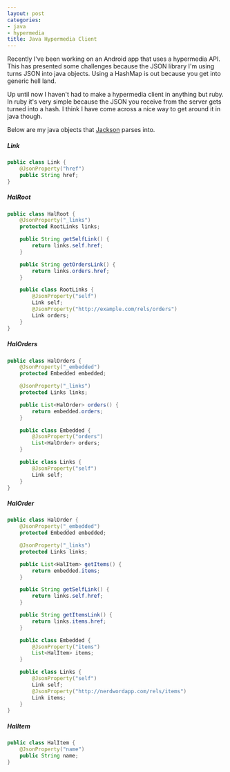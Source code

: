 ```yaml
---
layout: post
categories:
- java
- hypermedia
title: Java Hypermedia Client
---
```


Recently I've been working on an Android app that uses a hypermedia API. This has presented some challenges because the JSON library I'm using turns JSON into java objects. Using a HashMap is out because you get into generic hell land.

Up until now I haven't had to make a hypermedia client in anything but ruby. In ruby it's very simple because the JSON you receive from the server gets turned into a hash. I think I have come across a nice way to get around it in java though.

Below are my java objects that [Jackson](https://github.com/FasterXML/jackson-core) parses into.

##### Link
```java
public class Link {
    @JsonProperty("href")
    public String href;
}
```

##### HalRoot
```java
public class HalRoot {
    @JsonProperty("_links")
    protected RootLinks links;

    public String getSelfLink() {
        return links.self.href;
    }

    public String getOrdersLink() {
        return links.orders.href;
    }

    public class RootLinks {
        @JsonProperty("self")
        Link self;
        @JsonProperty("http://example.com/rels/orders")
        Link orders;
    }
}
```

##### HalOrders
```java
public class HalOrders {
    @JsonProperty("_embedded")
    protected Embedded embedded;

    @JsonProperty("_links")
    protected Links links;

    public List<HalOrder> orders() {
        return embedded.orders;
    }

    public class Embedded {
        @JsonProperty("orders")
        List<HalOrder> orders;
    }

    public class Links {
        @JsonProperty("self")
        Link self;
    }
}
```

##### HalOrder
```java
public class HalOrder {
    @JsonProperty("_embedded")
    protected Embedded embedded;

    @JsonProperty("_links")
    protected Links links;

    public List<HalItem> getItems() {
        return embedded.items;
    }

    public String getSelfLink() {
        return links.self.href;
    }

    public String getItemsLink() {
        return links.items.href;
    }

    public class Embedded {
        @JsonProperty("items")
        List<HalItem> items;
    }

    public class Links {
        @JsonProperty("self")
        Link self;
        @JsonProperty("http://nerdwordapp.com/rels/items")
        Link items;
    }
}
```

##### HalItem
```java
public class HalItem {
    @JsonProperty("name")
    public String name;
}
```
